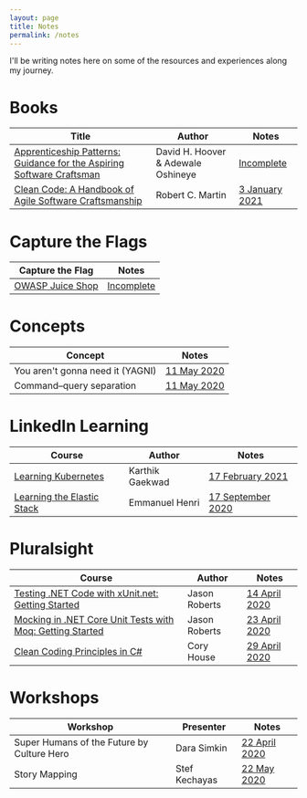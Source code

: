 ```yaml
---
layout: page
title: Notes
permalink: /notes
---
```


I'll be writing notes here on some of the resources and experiences along my journey.


# Books

| Title | Author | Notes |
| ----- | ------ | ----- |
| [Apprenticeship Patterns: Guidance for the Aspiring Software Craftsman](https://www.goodreads.com/book/show/5608045-apprenticeship-patterns) | David H. Hoover & Adewale Oshineye | [Incomplete](/notes/books/apprenticeship-patterns) |
| [Clean Code: A Handbook of Agile Software Craftsmanship](https://www.goodreads.com/book/show/3735293-clean-code) | Robert C. Martin | [3 January 2021](/notes/books/clean-code) |


# Capture the Flags

| Capture the Flag | Notes |
| ---------------- | ----- |
| [OWASP Juice Shop](https://owasp.org/www-project-juice-shop/) | [Incomplete](/notes/capture-the-flags/owasp-juice-shop) |


# Concepts

| Concept | Notes |
| ------- | ----- |
| You aren't gonna need it (YAGNI) | [11 May 2020](/notes/concepts/yagni) |
| Command–query separation | [11 May 2020](/notes/concepts/command-query-separation) |


# LinkedIn Learning

| Course | Author | Notes |
| ------ | ------ | ----- |
| [Learning Kubernetes](https://www.linkedin.com/learning/learning-kubernetes) | Karthik Gaekwad | [17 February 2021](/notes/linkedin-learning/learning-kubernetes) |
| [Learning the Elastic Stack](https://www.linkedin.com/learning/learning-the-elastic-stack) | Emmanuel Henri | [17 September 2020](/notes/linkedin-learning/learning-the-elastic-stack) |


# Pluralsight

| Course | Author | Notes |
| ------ | ------ | ----- |
| [Testing .NET Code with xUnit.net: Getting Started](https://app.pluralsight.com/library/courses/dotnet-core-testing-code-xunit-dotnet-getting-started/table-of-contents) | Jason Roberts | [14 April 2020](/notes/pluralsight/dotnet-core-testing-code-xunit-dotnet-getting-started) |
| [Mocking in .NET Core Unit Tests with Moq: Getting Started](https://app.pluralsight.com/library/courses/moq-dot-net-core-unit-tests/table-of-contents) | Jason Roberts | [23 April 2020](/notes/pluralsight/moq-dot-net-core-unit-tests) |
| [Clean Coding Principles in C#](https://app.pluralsight.com/library/courses/csharp-clean-coding-principles/table-of-contents) | Cory House | [29 April 2020](/notes/pluralsight/csharp-clean-coding-principles)


# Workshops

| Workshop | Presenter | Notes |
| -------- | --------- | ----- |
| Super Humans of the Future by Culture Hero | Dara Simkin | [22 April 2020](/notes/workshops/super-humans-of-the-future) |
| Story Mapping | Stef Kechayas | [22 May 2020](/notes/workshops/story-mapping) |